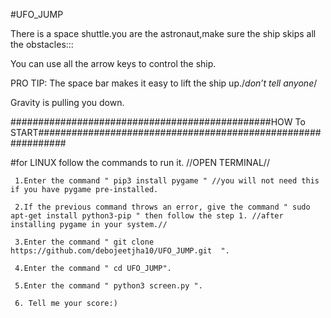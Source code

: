 #UFO_JUMP

There is a space shuttle.you are the astronaut,make sure the ship skips all the obstacles:::

You can use all the arrow keys to control the ship.

PRO TIP: The space bar makes it easy to lift the ship up./*don’t tell anyone*/

Gravity is pulling you down.


###############################################HOW To START#############################################################

 #for LINUX follow the commands to run it. //OPEN TERMINAL//
 
     1.Enter the command " pip3 install pygame " //you will not need this if you have pygame pre-installed.
     
     2.If the previous command throws an error, give the command " sudo apt-get install python3-pip " then follow the step 1. //after installing pygame in your system.//
     
     3.Enter the command " git clone https://github.com/debojeetjha10/UFO_JUMP.git  ".
     
     4.Enter the command " cd UFO_JUMP".
     
     5.Enter the command " python3 screen.py ".
     
     6. Tell me your score:)

